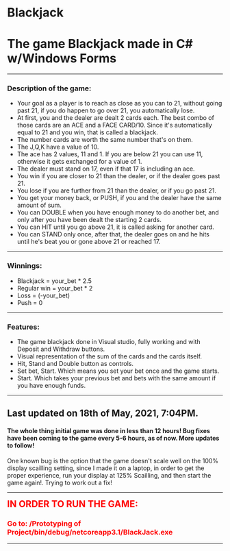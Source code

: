 # Blackjack
<h1>The game Blackjack made in C# w/Windows Forms</h2>
<hr>
<h3>Description of the game:</h3>
<ul>
    <li>Your goal as a player is to reach as close as you can to 21, without going past 21, if you do happen to go over 21, you automatically lose.</li>
    <li>At first, you and the dealer are dealt 2 cards each. The best combo of those cards are an ACE and a FACE CARD/10. Since it's automatically equal to 21 and you win, that is called a blackjack.</li>
    <li>The number cards are worth the same number that's on them.</li>
    <li>The J,Q,K have a value of 10.</li>
    <li>The ace has 2 values, 11 and 1. If you are below 21 you can use 11, otherwise it gets exchanged for a value of 1.</li>
    <li>The dealer must stand on 17, even if that 17 is including an ace.</li>
    <li>You win if you are closer to 21 than the dealer, or if the dealer goes past 21.</li>
    <li>You lose if you are further from 21 than the dealer, or if you go past 21.</li>
    <li>You get your money back, or PUSH, if you and the dealer have the same amount of sum.</li>
    <li>You can DOUBLE when you have enough money to do another bet, and only after you have been dealt the starting 2 cards.</li>
    <li>You can HIT until you go above 21, it is called asking for another card.</li>
    <li>You can STAND only once, after that, the dealer goes on and he hits until he's beat you or gone above 21 or reached 17.</li>
    
</ul>


<hr>
<h3>Winnings:</h3>
<ul>
    <li>Blackjack = your_bet * 2.5</li>
    <li>Regular win = your_bet * 2</li>
    <li>Loss = (-your_bet)</li>
    <li>Push = 0</li>
</ul>
<hr>
<h3>Features:</h3>
<ul>
    <li>The game blackjack done in Visual studio, fully working and with Deposit and Withdraw buttons.</li>
    <li>Visual representation of the sum of the cards and the cards itself.</li>
    <li>Hit, Stand and Double button as controls.</li>
    <li>Set bet, Start. Which means you set your bet once and the game starts.</li>
    <li>Start. Which takes your previous bet and bets with the same amount if you have enough funds.</li>
</ul>
<hr>
<h2>Last updated on 18th of May, 2021, 7:04PM.</h2>
<h4>The whole thing initial game was done in less than 12 hours!
Bug fixes have been coming to the game every 5-6 hours, as of now.
More updates to follow!</h4>
<p>One known bug is the option that the game doesn't scale well on the 100% display scailling setting, since I made it on a laptop, in order to get the proper experience, run your display at 125% Scailling, and then start the game again!.
Trying to work out a fix! </p>

<hr>
<h2 style="color: red; font-weight: bold; display: inline;">IN ORDER TO RUN THE GAME:</h2> <h3 style="color: red;">Go to: /Prototyping of Project/bin/debug/netcoreapp3.1/BlackJack.exe</h3>
<hr>